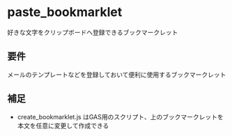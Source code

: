 # paste_bookmarklet
好きな文字をクリップボードへ登録できるブックマークレット

## 要件
メールのテンプレートなどを登録しておいて便利に使用するブックマークレット

## 補足
* create_bookmarklet.js はGAS用のスクリプト、上のブックマークレットを本文を任意に変更して作成できる
